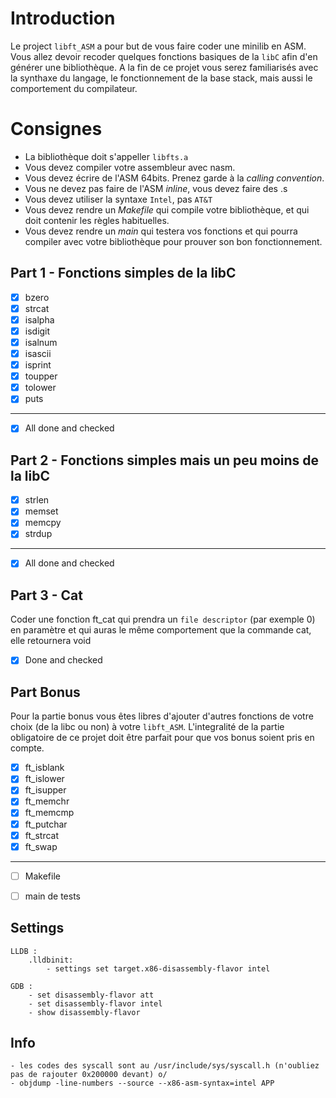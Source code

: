 # Introduction

Le project `libft_ASM` a pour but de vous faire coder une minilib en ASM. Vous allez devoir recoder quelques fonctions basiques de la `libC` afin d'en générer une bibliothèque. A la fin de ce projet vous serez familiarisés avec la synthaxe du langage, le fonctionnement de la base stack, mais aussi le comportement du compilateur.

# Consignes

+ La bibliothèque doit s'appeller `libfts.a`
+ Vous devez compiler votre assembleur avec nasm.
+ Vous devez écrire de l'ASM 64bits. Prenez garde à la *calling convention*.
+ Vous ne devez pas faire de l'ASM *inline*, vous devez faire des .s
+ Vous devez utiliser la syntaxe `Intel`, pas `AT&T`
+ Vous devez rendre un *Makefile* qui compile votre bibliothèque, et qui doit contenir les règles habituelles.
+ Vous devez rendre un *main* qui testera vos fonctions et qui pourra compiler avec votre bibliothèque pour prouver son bon fonctionnement.

## Part 1 - Fonctions simples de la libC

- [x] bzero
- [x] strcat
- [x] isalpha
- [x] isdigit
- [x] isalnum
- [x] isascii
- [x] isprint
- [x] toupper
- [x] tolower
- [x] puts
____
- [x] All done and checked

## Part 2 - Fonctions simples mais un peu moins de la libC

- [x] strlen
- [x] memset
- [x] memcpy
- [x] strdup
____
- [x] All done and checked

## Part 3 - Cat

Coder une fonction ft_cat qui prendra un `file descriptor` (par exemple 0) en paramètre et qui auras le même comportement que la commande cat, elle retournera void

- [x] Done and checked

## Part Bonus

Pour la partie bonus vous êtes libres d'ajouter d'autres fonctions de votre choix (de la libc ou non) à votre `libft_ASM`. L'integralité de la partie obligatoire de ce projet doit être parfait pour que vos bonus soient pris en compte.


- [x] ft_isblank
- [x] ft_islower
- [x] ft_isupper
- [x] ft_memchr
- [x] ft_memcmp
- [x] ft_putchar
- [x] ft_strcat
- [x] ft_swap

---

- [ ] Makefile
- [ ] main de tests


## Settings
	LLDB :
		.lldbinit:
			- settings set target.x86-disassembly-flavor intel

	GDB :
		- set disassembly-flavor att
		- set disassembly-flavor intel
		- show disassembly-flavor

## Info
	- les codes des syscall sont au /usr/include/sys/syscall.h (n'oubliez pas de rajouter 0x200000 devant) o/
	- objdump -line-numbers --source --x86-asm-syntax=intel APP

